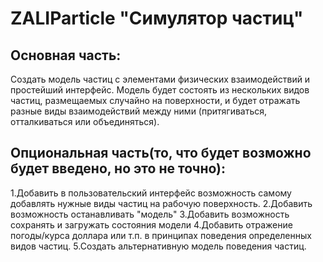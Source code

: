 # ZALIParticle "Симулятор частиц" 
## Основная часть:
Создать модель частиц с элементами физических взаимодействий и простейший интерфейс. Модель будет состоять из нескольких видов частиц, 
размещаемых случайно на поверхности, и будет отражать разные виды взаимодействий между ними (притягиваться, отталкиваться или объединяться).
## Опциональная часть(то, что будет возможно будет введено, но это не точно):
1.Добавить в пользовательский интерфейс возможность самому добавлять нужные виды частиц на рабочую поверхность.
2.Добавить возможность останавливать "модель"
3.Добавить возможность сохранять и загружать состояния модели
4.Добавить отражение погоды/курса доллара или т.п. в принципах поведения определенных видов частиц.
5.Создать альтернативную модель поведения частиц.
